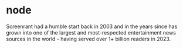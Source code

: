 # node
Screenrant had a humble start back in 2003 and in the years since has grown into one of the largest and most-respected entertainment news sources in the world - having served over 1+ billion readers in 2023.
